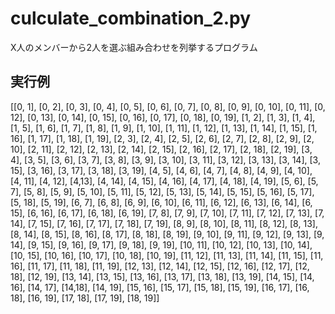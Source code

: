 # culculate_combination_2.py
X人のメンバーから2人を選ぶ組み合わせを列挙するプログラム

## 実行例
[[0, 1], [0, 2], [0, 3], [0, 4], [0, 5], [0, 6], [0, 7], [0, 8], [0, 9], [0, 10], 
[0, 11], [0, 12], [0, 13], [0, 14], [0, 15], [0, 16], [0, 17], [0, 18], [0, 19], 
[1, 2], [1, 3], [1, 4], [1, 5], [1, 6], [1, 7], [1, 8], [1, 9], [1, 10], [1, 11], 
[1, 12], [1, 13], [1, 14], [1, 15], [1, 16], [1, 17], [1, 18], [1, 19], [2, 3], 
[2, 4], [2, 5], [2, 6], [2, 7], [2, 8], [2, 9], [2, 10], [2, 11], [2, 12], [2, 13],
[2, 14], [2, 15], [2, 16], [2, 17], [2, 18], [2, 19], [3, 4], [3, 5], [3, 6], [3, 7], 
[3, 8], [3, 9], [3, 10], [3, 11], [3, 12], [3, 13], [3, 14], [3, 15], [3, 16], [3, 17], 
[3, 18], [3, 19], [4, 5], [4, 6], [4, 7], [4, 8], [4, 9], [4, 10], [4, 11], [4, 12], 
[4,13], [4, 14], [4, 15], [4, 16], [4, 17], [4, 18], [4, 19], [5, 6], [5, 7], [5, 8], 
[5, 9], [5, 10], [5, 11], [5, 12], [5, 13], [5, 14], [5, 15], [5, 16], [5, 17], [5, 18], 
[5, 19], [6, 7], [6, 8], [6, 9], [6, 10], [6, 11], [6, 12], [6, 13], [6, 14], [6, 15], 
[6, 16], [6, 17], [6, 18], [6, 19], [7, 8], [7, 9], [7, 10], [7, 11], [7, 12], [7, 13], 
[7, 14], [7, 15], [7, 16], [7, 17], [7, 18], [7, 19], [8, 9], [8, 10], [8, 11], [8, 12],
[8, 13], [8, 14], [8, 15], [8, 16], [8, 17], [8, 18], [8, 19], [9, 10], [9, 11], [9, 12],
[9, 13], [9, 14], [9, 15], [9, 16], [9, 17], [9, 18], [9, 19], [10, 11], [10, 12], [10, 13], 
[10, 14], [10, 15], [10, 16], [10, 17], [10, 18], [10, 19], [11, 12], [11, 13], [11, 14], 
[11, 15], [11, 16], [11, 17], [11, 18], [11, 19], [12, 13], [12, 14], [12, 15], [12, 16],
[12, 17], [12, 18], [12, 19], [13, 14], [13, 15], [13, 16], [13, 17], [13, 18], [13, 19],
[14, 15], [14, 16], [14, 17], [14,18], [14, 19], [15, 16], [15, 17], [15, 18], [15, 19], 
[16, 17], [16, 18], [16, 19], [17, 18], [17, 19], [18, 19]]
